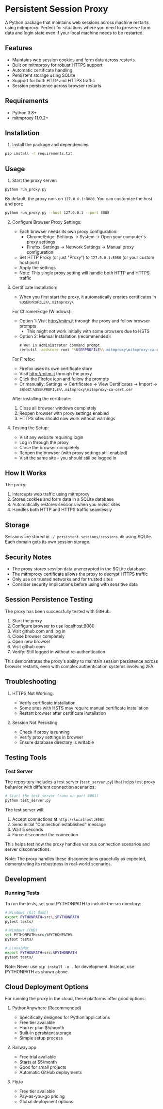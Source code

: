 # Persistent Session Proxy

A Python package that maintains web sessions across machine restarts using mitmproxy. Perfect for situations where you need to preserve form data and login state even if your local machine needs to be restarted.

## Features

- Maintains web session cookies and form data across restarts
- Built on mitmproxy for robust HTTPS support
- Automatic certificate handling
- Persistent storage using SQLite
- Support for both HTTP and HTTPS traffic
- Session persistence across browser restarts

## Requirements

- Python 3.8+
- mitmproxy 11.0.2+

## Installation

1. Install the package and dependencies:
```bash
pip install -r requirements.txt
```

## Usage

1. Start the proxy server:
```bash
python run_proxy.py
```

By default, the proxy runs on `127.0.0.1:8080`. You can customize the host and port:
```bash
python run_proxy.py --host 127.0.0.1 --port 8888
```

2. Configure Browser Proxy Settings:
   - Each browser needs its own proxy configuration:
     - Chrome/Edge: Settings -> System -> Open your computer's proxy settings
     - Firefox: Settings -> Network Settings -> Manual proxy configuration
   - Set HTTP Proxy (or just "Proxy") to `127.0.0.1:8080` (or your custom host:port)
   - Apply the settings
   - Note: This single proxy setting will handle both HTTP and HTTPS traffic

3. Certificate Installation:
   - When you first start the proxy, it automatically creates certificates in `%USERPROFILE%\.mitmproxy\`
   
   For Chrome/Edge (Windows):
   - Option 1: Visit http://mitm.it through the proxy and follow browser prompts
     - This might not work initially with some browsers due to HSTS
   - Option 2: Manual Installation (recommended):
     ```cmd
     # Run in administrator command prompt
     certutil -addstore root "%USERPROFILE%\.mitmproxy\mitmproxy-ca-cert.cer"
     ```
   
   For Firefox:
   - Firefox uses its own certificate store
   - Visit http://mitm.it through the proxy
   - Click the Firefox icon and follow the prompts
   - Or manually: Settings -> Certificates -> View Certificates -> Import -> select `%USERPROFILE%\.mitmproxy\mitmproxy-ca-cert.cer`
   
   After installing the certificate:
     1. Close all browser windows completely
     2. Reopen browser with proxy settings enabled
     3. HTTPS sites should now work without warnings

4. Testing the Setup:
   - Visit any website requiring login
   - Log in through the proxy
   - Close the browser completely
   - Reopen the browser (with proxy settings still enabled)
   - Visit the same site - you should still be logged in

## How It Works

The proxy:
1. Intercepts web traffic using mitmproxy
2. Stores cookies and form data in a SQLite database
3. Automatically restores sessions when you revisit sites
4. Handles both HTTP and HTTPS traffic seamlessly

## Storage

Sessions are stored in `~/.persistent_sessions/sessions.db` using SQLite. Each domain gets its own session storage.

## Security Notes

- The proxy stores session data unencrypted in the SQLite database
- The mitmproxy certificate allows the proxy to decrypt HTTPS traffic
- Only use on trusted networks and for trusted sites
- Consider security implications before using with sensitive data

## Session Persistence Testing

The proxy has been successfully tested with GitHub:
1. Start the proxy
2. Configure browser to use localhost:8080
3. Visit github.com and log in
4. Close browser completely
5. Open new browser
6. Visit github.com
7. Verify: Still logged in without re-authentication

This demonstrates the proxy's ability to maintain session persistence across browser restarts, even with complex authentication systems involving 2FA.

## Troubleshooting

1. HTTPS Not Working:
   - Verify certificate installation
   - Some sites with HSTS may require manual certificate installation
   - Restart browser after certificate installation

2. Session Not Persisting:
   - Check if proxy is running
   - Verify proxy settings in browser
   - Ensure database directory is writable

## Testing Tools

### Test Server
The repository includes a test server (`test_server.py`) that helps test proxy behavior with different connection scenarios:

```bash
# Start the test server (runs on port 8081)
python test_server.py
```

The test server will:
1. Accept connections at `http://localhost:8081`
2. Send initial "Connection established" message
3. Wait 5 seconds
4. Force disconnect the connection

This helps test how the proxy handles various connection scenarios and server disconnections.

Note: The proxy handles these disconnections gracefully as expected, demonstrating its robustness in real-world scenarios.

## Development

### Running Tests
To run the tests, set your PYTHONPATH to include the src directory:

```bash
# Windows (Git Bash)
export PYTHONPATH=src\;$PYTHONPATH
pytest tests/

# Windows (CMD)
set PYTHONPATH=src;%PYTHONPATH%
pytest tests/

# Linux/Mac
export PYTHONPATH=src:$PYTHONPATH
pytest tests/
```

Note: Never use `pip install -e .` for development. Instead, use PYTHONPATH as shown above.

## Cloud Deployment Options

For running the proxy in the cloud, these platforms offer good options:

1. PythonAnywhere (Recommended)
   - Specifically designed for Python applications
   - Free tier available
   - Hacker plan $5/month
   - Built-in persistent storage
   - Simple setup process

2. Railway.app
   - Free trial available
   - Starts at $5/month
   - Good for small projects
   - Automatic GitHub deployments

3. Fly.io
   - Free tier available
   - Pay-as-you-go pricing
   - Global deployment options
